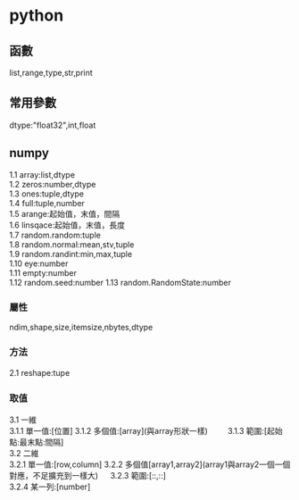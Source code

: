 # python
## 函數
list,range,type,str,print
## 常用參數
dtype:"float32",int,float  
## numpy
1.1 array:list,dtype  
1.2 zeros:number,dtype  
1.3 ones:tuple,dtype  
1.4 full:tuple,number  
1.5 arange:起始值，末值，間隔  
1.6 linsqace:起始值，末值，長度  
1.7 random.random:tuple  
1.8 random.normal:mean,stv,tuple  
1.9 random.randint:min,max,tuple  
1.10 eye:number  
1.11 empty:number  
1.12 random.seed:number
1.13 random.RandomState:number

### 屬性
ndim,shape,size,itemsize,nbytes,dtype
### 方法
2.1 reshape:tupe　　
### 取值
3.1 一維  
3.1.1 單一值:\[位置\]
3.1.2 多個值:\[array\](與array形狀一樣)    　　
3.1.3 範圍:\[起始點:最末點:間隔\]  
3.2 二維  
3.2.1 單一值:\[row,column\] 
3.2.2 多個值\[array1,array2\](array1與array2一個一個對應，不足擴充到一樣大)  　
3.2.3 範圍:\[::,::\]  
3.2.4 某一列:\[number\]  

